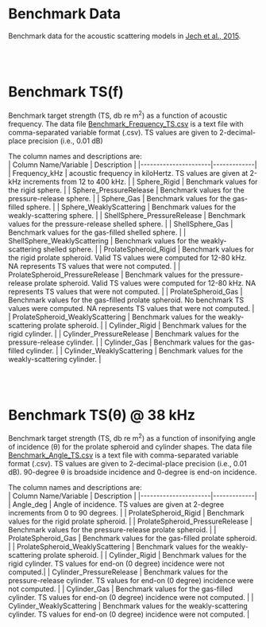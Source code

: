 # Benchmark Data
Benchmark data for the acoustic scattering models in [Jech et al., 2015](https://doi.org/10.1121/1.4937607).

<br></br>
# Benchmark TS(f)
Benchmark target strength (TS, db re m<sup>2</sup>) as a function of acoustic frequency. The data file [Benchmark_Frequency_TS.csv](https://github.com/ices-tools-dev/echoSMs/blob/main/BenchMark_Data/Benchmark_Frequency_TS.csv) is a text file with comma-separated variable format (.csv). TS values are given to 2-decimal-place precision (i.e., 0.01 dB)

The column names and descriptions are:</br>
| Column Name/Variable | Description |
|----------------------|-------------|
| Frequency_kHz | acoustic frequency in kiloHertz. TS values are given at 2-kHz increments from 12 to 400 kHz. |
| Sphere_Rigid | Benchmark values for the rigid sphere. |
| Sphere_PressureRelease | Benchmark values for the pressure-release sphere. |
| Sphere_Gas | Benchmark values for the gas-filled sphere. |
| Sphere_WeaklyScattering | Benchmark values for the weakly-scattering sphere. |
| ShellSphere_PressureRelease | Benchmark values for the pressure-release shelled sphere. |
| ShellSphere_Gas | Benchmark values for the gas-filled shelled sphere. |
| ShellSphere_WeaklyScattering | Benchmark values for the weakly-scattering shelled sphere. |
| ProlateSpheroid_Rigid | Benchmark values for the rigid prolate spheroid. Valid TS values were computed for 12-80 kHz. NA represents TS values that were not computed. |
| ProlateSpheroid_PressureRelease | Benchmark values for the pressure-release prolate spheroid. Valid TS values were computed for 12-80 kHz. NA represents TS values that were not computed. |
| ProlateSpheroid_Gas | Benchmark values for the gas-filled prolate spheroid. No benchmark TS values were computed. NA represents TS values that were not computed. |
| ProlateSpheroid_WeaklyScattering | Benchmark values for the weakly-scattering prolate spheroid. |
| Cylinder_Rigid | Benchmark values for the rigid cylinder. |
| Cylinder_PressureRelease | Benchmark values for the pressure-release cylinder. |
| Cylinder_Gas | Benchmark values for the gas-filled cylinder. |
| Cylinder_WeaklyScattering | Benchmark values for the weakly-scattering cylinder. |

<br></br>
# Benchmark TS(&theta;) @ 38 kHz
Benchmark target strength (TS, db re m<sup>2</sup>) as a function of insonifying angle of incidence (&theta;) for the prolate spheroid and cylinder shapes. The data file [Benchmark_Angle_TS.csv](https://github.com/ices-tools-dev/echoSMs/blob/main/BenchMark_Data/Benchmark_Angle_TS.csv) is a text file with comma-separated variable format (.csv). TS values are given to 2-decimal-place precision (i.e., 0.01 dB). 90-degree &theta; is broadside incidence and 0-degree is end-on incidence. 

The column names and descriptions are:</br>
| Column Name/Variable | Description |
|----------------------|-------------|
| Angle_deg | Angle of incidence. TS values are given at 2-degree increments from 0 to 90 degrees. |
| ProlateSpheroid_Rigid | Benchmark values for the rigid prolate spheroid. |
| ProlateSpheroid_PressureRelease | Benchmark values for the pressure-release prolate spheroid. |
| ProlateSpheroid_Gas | Benchmark values for the gas-filled prolate spheroid. |
| ProlateSpheroid_WeaklyScattering | Benchmark values for the weakly-scattering prolate spheroid. |
| Cylinder_Rigid | Benchmark values for the rigid cylinder. TS values for end-on (0 degree) incidence were not computed.|
| Cylinder_PressureRelease | Benchmark values for the pressure-release cylinder. TS values for end-on (0 degree) incidence were not computed. |
| Cylinder_Gas | Benchmark values for the gas-filled cylinder. TS values for end-on (0 degree) incidence were not computed. |
| Cylinder_WeaklyScattering | Benchmark values for the weakly-scattering cylinder. TS values for end-on (0 degree) incidence were not computed. |






